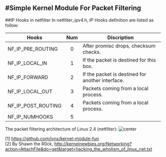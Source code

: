 #Simple Kernel Module For Packet Filtering
----
##IP Hooks in netfilter
In netfilter_ipv4.h, IP Hooks definition are listed as follow:

| Hooks                 | Num   | Discription                                       |
| --------------------- |:-----:| ------------------------------------------------- |
| NF\_IP\_PRE_ROUTING   | 0     | After promisc drops, checksum checks.             |
| NF\_IP\_LOCAL_IN      | 1     | If the packet is destined for this box.           |
| NF\_IP\_FORWARD       | 2     | If the packet is destined for another interface.  |
| NF\_IP\_LOCAL_OUT     | 3     | Packets coming from a local process.              |
| NF\_IP\_POST_ROUTING  | 4     | Packets coming from a local process.              |
| NF\_IP\_NUMHOOKS      | 5     |                                                   |

The packet filtering architecture of Linux 2.4 (netfilter): 
![center](https://github.com/09zwcbupt/personal/blob/master/kernel_module/packet_filter/netfilter.gif)

[1] https://github.com/jvns/kernel-module-fun  
[2] By Shawn the R0ck, http://kernelnewbies.org/Networking?action=AttachFile&do=get&target=hacking_the_wholism_of_linux_net.txt

